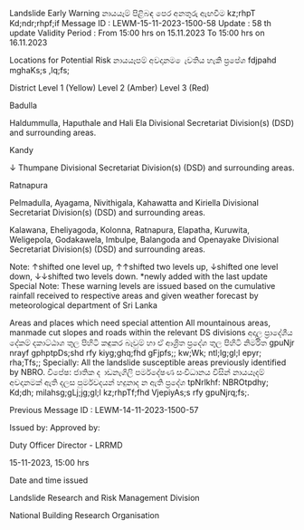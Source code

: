 Landslide Early Warning නායයෑම් පිළිබඳ පෙර අනතුරු ඇඟවීම kz;rhpT Kd;ndr;rhpf;if Message ID : LEWM-15-11-2023-1500-58 Update : 58 th update Validity Period : From 15:00 hrs on 15.11.2023 To 15:00 hrs on 16.11.2023

Locations for Potential Risk නායයෑපම් අවදානම ෙැවතිය හැකි ප්‍රපේශ fdjpahd mghaKs;s ,lq;fs;

District Level 1 (Yellow) Level 2 (Amber) Level 3 (Red)

Badulla

Haldummulla, Haputhale and Hali Ela Divisional Secretariat Division(s) (DSD) and surrounding areas.

Kandy

↓ Thumpane Divisional Secretariat Division(s) (DSD) and surrounding areas.

Ratnapura

Pelmadulla, Ayagama, Nivithigala, Kahawatta and Kiriella Divisional Secretariat Division(s) (DSD) and surrounding areas.

Kalawana, Eheliyagoda, Kolonna, Ratnapura, Elapatha, Kuruwita, Weligepola, Godakawela, Imbulpe, Balangoda and Openayake Divisional Secretariat Division(s) (DSD) and surrounding areas.

Note: ↑shifted one level up, ↑↑shifted two levels up, ↓shifted one level down, ↓↓shifted two levels down. *newly added with the last update Special Note: These warning levels are issued based on the cumulative rainfall received to respective areas and given weather forecast by meteorological department of Sri Lanka

Areas and places which need special attention All mountainous areas, manmade cut slopes and roads within the relevant DS divisions අදාල ප්‍රාදේශීය දේකම් දකාට්ඨාශ තුල පිහිටි කඳුකර බෑවුම් හා ඒ ආශ්‍රිත ප්‍රදේශ තුල පිහිටි නිර්මිත gpuNjr nrayf gphptpDs;shd rfy kiyg;ghq;fhd gFjpfs;; kw;Wk; ntl;lg;gl;l epyr; rha;Tfs;; Specially: All the landslide susceptible areas previously identified by NBRO. විපේෂ: ජාතික ද ාඩනැගිලි පර්මදේෂණ සංවිධානය විසින් නායයෑදම් අවදානමක් ඇති දලස පුර්මවදයන් හදුනාද න ඇති ප්‍රදේශ tpNrlkhf: NBROtpdhy; Kd;dh; milahsg;gLj;jg;gl;l kz;rhpTf;fhd VjepiyAs;s rfy gpuNjrq;fs;.

Previous Message ID : LEWM-14-11-2023-1500-57

Issued by: Approved by:

Duty Officer Director - LRRMD

15-11-2023, 15:00 hrs

Date and time issued

Landslide Research and Risk Management Division

National Building Research Organisation